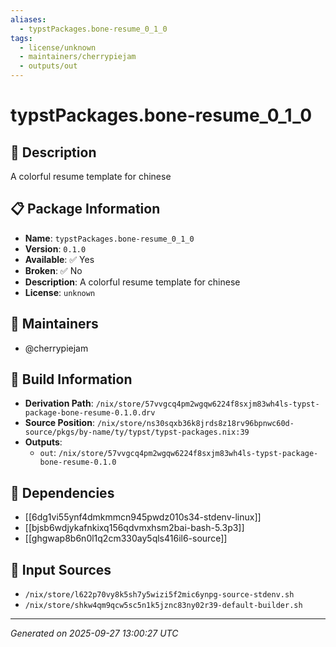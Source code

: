 ```yaml
---
aliases:
  - typstPackages.bone-resume_0_1_0
tags:
  - license/unknown
  - maintainers/cherrypiejam
  - outputs/out
---
```


# typstPackages.bone-resume_0_1_0

## 📝 Description

A colorful resume template for chinese

## 📋 Package Information

- **Name**: `typstPackages.bone-resume_0_1_0`
- **Version**: `0.1.0`
- **Available**: ✅ Yes
- **Broken**: ✅ No
- **Description**: A colorful resume template for chinese
- **License**: `unknown`
## 👥 Maintainers

- @cherrypiejam


## 🔧 Build Information

- **Derivation Path**: `/nix/store/57vvgcq4pm2wgqw6224f8sxjm83wh4ls-typst-package-bone-resume-0.1.0.drv`
- **Source Position**: `/nix/store/ns30sqxb36k8jrds8z18rv96bpnwc60d-source/pkgs/by-name/ty/typst/typst-packages.nix:39`
- **Outputs**:
  - `out`:  `/nix/store/57vvgcq4pm2wgqw6224f8sxjm83wh4ls-typst-package-bone-resume-0.1.0`

## 🔗 Dependencies

- [[6dg1vi55ynf4dmkmmcn945pwdz010s34-stdenv-linux]]
- [[bjsb6wdjykafnkixq156qdvmxhsm2bai-bash-5.3p3]]
- [[ghgwap8b6n0l1q2cm330ay5qls416il6-source]]

## 📁 Input Sources

- `/nix/store/l622p70vy8k5sh7y5wizi5f2mic6ynpg-source-stdenv.sh`
- `/nix/store/shkw4qm9qcw5sc5n1k5jznc83ny02r39-default-builder.sh`

---
*Generated on 2025-09-27 13:00:27 UTC*
